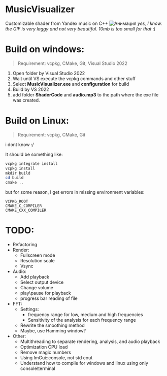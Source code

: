# MusicVisualizer
Customizable shader from Yandex music on C++
![Анимация](https://github.com/user-attachments/assets/7e2fd75a-b2bb-4f2a-badd-cfa90c9d99a5)
*yes, I know. the GIF is very laggy and not very beautiful. 10mb is too small for that :\\*

# Build on windows:
>
> Requirement:
> vcpkg, CMake, Git, Visual Studio 2022

1. Open folder by Visual Studio 2022
2. Wait until VS execute the vcpkg commands and other stuff
3. Select **MusicVisualizer.exe** and **configuration** for build
4. Build by VS 2022 
4. add folder **ShaderCode** and **audio.mp3** to the path where the exe file was created.

# Build on Linux:
>
> Requirement:
> vcpkg, CMake, Git

i dont know :/

It should be something like:
```PowerShell
vcpkg integrate install
vcpkg install
mkdir build
cd build
cmake ..
```

but for some reason, I get errors in missing environment variables:

	VCPKG_ROOT
	CMAKE_C_COMPILER
	CMAKE_CXX_COMPILER

# TODO:
* Refactoring
* Render:
	- Fullscreen mode
	- Resolution scale
	- Vsync
* Audio:
	- Add playback
	- Select output device
	- Change volume
	- play\pause for playback
	- progress bar reading of file
* FFT:
	- Settings:
		- frequency range for low, medium and high frequencies
		- Sensitivity of the analysis for each frequency range
	- Rewrite the smoothing method
	- Maybe, use Hamming window?
* Other:
	- Multithreading to separate rendering, analysis, and audio playback
	- Optimization CPU load
	- Remove magic numbers
	- Using ImGui::console, not std cout
	- Understand how to compile for windows and linux using only console\terminal
	 